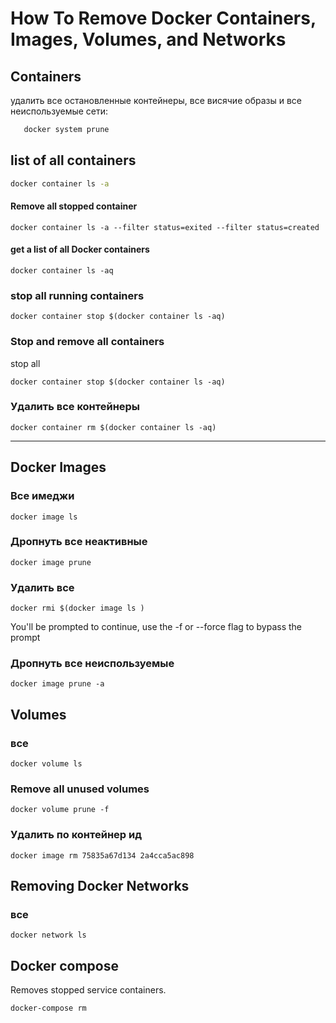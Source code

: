 # How To Remove Docker Containers, Images, Volumes, and Networks

## Containers 
удалить все остановленные контейнеры, все висячие образы и все неиспользуемые сети:
```bash
   docker system prune
```
 ## list of all containers 
 ```bash
 docker container ls -a
 ```
  #### Remove all stopped container
 ```
docker container ls -a --filter status=exited --filter status=created 
```
#### get a list of  all Docker containers
 ```
docker container ls -aq
```
### stop all running containers 
```
docker container stop $(docker container ls -aq)
```
### Stop and remove all containers
stop all 
```
docker container stop $(docker container ls -aq)
```
### Удалить все контейнеры 
```
docker container rm $(docker container ls -aq)
```
------------------------------------
##  Docker Images

### Все имеджи
``` 
docker image ls
```
### Дропнуть все неактивные 
``` 
docker image prune
```

### Удалить все 
``` 
docker rmi $(docker image ls )
```

You'll be prompted to continue, use the -f or --force flag to bypass the prompt

### Дропнуть все неиспользуемые 
``` 
docker image prune -a
```

## Volumes 

### все 
``` 
docker volume ls
```

### Remove all unused volumes
``` 
docker volume prune -f 
```

### Удалить по контейнер ид 
``` 
docker image rm 75835a67d134 2a4cca5ac898
```


## Removing Docker Networks
### все 
``` 
docker network ls
```

## Docker compose 
Removes stopped service containers.
``` bash 
docker-compose rm
```
